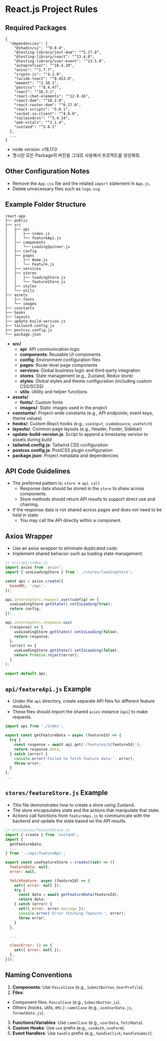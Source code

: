 # **React.js Project Rules**

## **Required Packages**

```
{
  "dependencies": {
    "@shadcn/ui": "^0.0.4",
    "@testing-library/jest-dom": "^5.17.0",
    "@testing-library/react": "^13.4.0",
    "@testing-library/user-event": "^13.5.0",
    "autoprefixer": "^10.4.20",
    "axios": "^1.7.7",
    "crypto-js": "^4.2.0",
    "lucide-react": "^0.453.0",
    "moment": "^2.30.1",
    "postcss": "^8.4.47",
    "react": "^18.3.1",
    "react-chat-elements": "^12.0.16",
    "react-dom": "^18.2.0",
    "react-router-dom": "^6.27.0",
    "react-scripts": "5.0.1",
    "socket.io-client": "^4.8.0",
    "tailwindcss": "^3.4.14",
    "web-vitals": "^2.1.4",
    "zustand": "^5.0.1"
  },
  ...
}
```

* node version: v18.17.0
* 명시된 모든 Package의 버전을 그대로 사용해서 프로젝트를 생성해줘.

## **Other Configuration Notes**

* Remove the `App.css` file and the related `import` statement in `App.js`.
* Delete unnecessary files such as `logo.svg`.

## **Example Folder Structure**

```
react-app
├── public
├── src
│   ├── api
│   │   ├── index.js
│   │   └── featureApi.js
│   ├── components
│   │   └── LoadingSpinner.js
│   ├── config
│   ├── pages
│   │   ├── Home.js
│   │   └── Feature.js
│   ├── services
│   ├── stores
│   │   ├── loadingStore.js
│   │   └── featureStore.js
│   ├── styles
│   └── utils
├── assets
│   ├── fonts
│   └── images
├── constants
├── hooks
├── layouts
├── update-build-version.js
├── tailwind.config.js
├── postcss.config.js
└── package.json
```

* **src/**
  * **api**: API communication logic
  * **components**: Reusable UI components
  * **config**: Environment configuration files
  * **pages**: Route-level page components
  * **services**: Global business logic and third-party integration
  * **stores**: State management (e.g., Zustand, Redux store)
  * **styles**: Global styles and theme configuration (including custom CSS/SCSS)
  * **utils**: Utility and helper functions
* **assets/**
  * **fonts/**: Custom fonts
  * **images/**: Static images used in the project
* **constants/**: Project-wide constants (e.g., API endpoints, event keys, theme values)
* **hooks/**: Custom React hooks (e.g., `useInput`, `useDebounce`, `useFetch`)
* **layouts/**: Common page layouts (e.g., Header, Footer, Sidebar)
* **update-build-version.js**: Script to append a timestamp version to assets during build
* **tailwind.config.js**: Tailwind CSS configuration
* **postcss.config.js**: PostCSS plugin configuration
* **package.json**: Project metadata and dependencies

## **API Code Guidelines**

* The preferred pattern is: `store` → `api call`
  * Response data should be stored in the `store` to share across components.
  * Store methods should return API results to support direct use and chaining.
* If the response data is not shared across pages and does not need to be held in state:
  * You may call the API directly within a component.

## **Axios Wrapper**

* Use an axios wrapper to eliminate duplicated code.
* Implement shared behavior such as loading state management.

```javascript
// src/api/index.js
import axios from 'axios';
import { useLoadingStore } from '../stores/loadingStore';

const api = axios.create({
  baseURL: '/api',
});

api.interceptors.request.use((config) => {
  useLoadingStore.getState().setIsLoading(true);
  return config;
});

api.interceptors.response.use(
  (response) => {
    useLoadingStore.getState().setIsLoading(false);
    return response;
  },
  (error) => {
    useLoadingStore.getState().setIsLoading(false);
    return Promise.reject(error);
  }
);

export default api;
```

## **`api/featureApi.js` Example**

* Under the `api` directory, create separate API files for different feature modules.
* These files should import the shared `axios` instance (`api`) to make requests.

```javascript
import api from './index';

export const getFeatureData = async (featureId) => {
  try {
    const response = await api.get(`/features/${featureId}`);
    return response.data;
  } catch (error) {
    console.error('Failed to fetch feature data:', error);
    throw error;
  }
};
...
```

## **`stores/featureStore.js` Example**

  * This file demonstrates how to create a store using Zustand.
  * The store encapsulates state and the actions that manipulate that state.
  * Actions call functions from `featureApi.js` to communicate with the backend and update the state based on the API results.

```javascript
// src/stores/featureStore.js
import { create } from 'zustand';
import {
  getFeatureData,
  ...
} from '../api/featureApi';

export const useFeatureStore = create((set) => ({
  featureData: null,
  error: null,

  fetchFeature: async (featureId) => {
    set({ error: null });
    try {
      const data = await getFeatureData(featureId);
      return data;
    } catch (error) {
      set({ error: error.message });
      console.error('Error fetching feature:', error);
      throw error;
    }
  },

  ...

  clearError: () => {
    set({ error: null });
  },
}));
```

## **Naming Conventions**

1. **Components**: Use `PascalCase` (e.g., `SubmitButton`, `UserProfile`).
2. **Files**:
  * Component files: `PascalCase` (e.g., `SubmitButton.js`).
  * Others (hooks, utils, etc.): `camelCase` (e.g., `useUserData.js`, `formatDate.js`).
3. **Functions/Variables**: Use `camelCase` (e.g., `userData`, `fetchData`).
4. **Custom Hooks**: Use `use` prefix (e.g., `useAuth`, `useForm`).
5. **Event Handlers**: Use `handle` prefix (e.g., `handleClick`, `handleSubmit`).